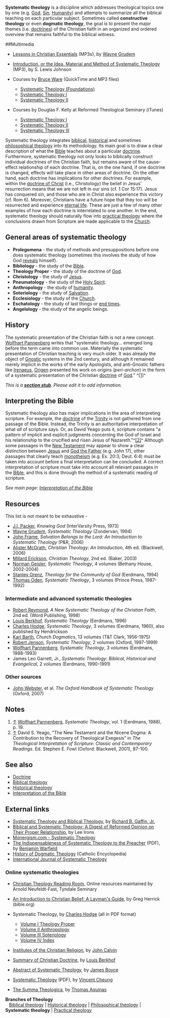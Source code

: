**Systematic theology** is a discipline which addresses theological
topics one by one (e.g. [God](God "God"), [Sin](Sin "Sin"),
[Humanity](Humanity "Humanity")) and attempts to summarize all the
biblical teaching on each particular subject. Sometimes called
**constructive theology** or even **dogmatic theology**, the goal
is to present the major themes (i.e.
[doctrines](Doctrine "Doctrine")) of the Christian faith in an
organized and ordered overview that remains faithful to the
biblical witness.

##Multimedia

-   [Lessons in Christian Essentials](http://www.christianessentialssbc.com/templates/System/details.asp?id=31463&PID=337073)
    (MP3s), by [Wayne Grudem](Wayne_Grudem "Wayne Grudem")
-   [Introduction, or the Idea, Material and Method of Systematic Theology](http://www.believerschapeldallas.org/audio/slj-69_systematic-theology/001_SLJ_69_32K.mp3)
    (MP3), by S. Lewis Johnson
-   Courses by [Bruce Ware](Bruce_Ware "Bruce Ware") (QuickTime and
    MP3 files)
    -   [Systematic Theology (Foundations)](http://www.biblicaltraining.org/class.php?class=TH103)
    -   [Systematic Theology I](http://www.biblicaltraining.org/class.php?class=TH503)
    -   [Systematic Theology II](http://www.biblicaltraining.org/class.php?class=TH504)

-   Courses by Douglas F. Kelly at Reformed Theological Seminary
    (iTunes)
    -   [Systematic Theology I](http://deimos3.apple.com/WebObjects/Core.woa/Browse/rts.edu.1140737313.01140737318)
    -   [Systematic Theology II](http://deimos3.apple.com/WebObjects/Core.woa/Browse/rts.edu.1155645894.01155645899)
    -   [Systematic Theology III](http://deimos3.apple.com/WebObjects/Core.woa/Browse/rts.edu.1155760573.01155760578)

Systematic theology integrates
[biblical](Biblical_theology "Biblical theology"),
[historical](Historical_theology "Historical theology") and
sometimes
[philosophical theology](Philosophical_theology "Philosophical theology")
into its methodology. Its main goal is to draw a clear description
of what the [Bible](Bible "Bible") teaches about a particular
[doctrine](Doctrine "Doctrine"). Furthermore, systematic theology
not only looks to biblically construct individual doctrines of the
Christian faith, but remains aware of the cause-effect relationship
of each doctrine. That is, on the one hand, if one doctrine is
changed, effects will take place in other areas of doctrine. On the
other hand, each doctrine has implications for other doctrines. For
example, within the
[doctrine of Christ](Jesus_Christ "Jesus Christ") (i.e.,
Christology) the belief in Jesus' resurrection means that we are
not left in our sins (cf. 1 Cor 15:17). Jesus has conquered sin,
and those who are in Christ also experience this victory (cf. Rom
6). Moreover, Christians have a future hope that they too will be
resurrected and experience
[eternal life](Eternal_life "Eternal life"). These are just a few
of many other examples of how each doctrine is interrelated to one
another. In the end, systematic theology should naturally flow into
[practical theology](Practical_theology "Practical theology") where
the conclusions drawn from Scripture are made applicable to the
[Church](Church "Church").

## General areas of systematic theology

-   **Prolegomena** - the study of methods and presuppositions
    before one does systematic theology (sometimes this involves the
    study of how God [reveals](Revelation "Revelation") himself).
-   **Bibliology** - the study of the [Bible](Bible "Bible").
-   **Theology Proper** - the study of the doctrine of
    [God](God "God").
-   **Christology** - the study of [Jesus](Jesus "Jesus").
-   **Pneumatology** - the study of the
    [Holy Spirit](Holy_Spirit "Holy Spirit").
-   **Anthropology** - the study of
    [humanity](Anthropology "Anthropology").
-   **Soteriology** - the study of
    [Salvation](Salvation "Salvation").
-   **Ecclesiology** - the study of the [Church](Church "Church").
-   **Eschatology** - the study of last things or
    [end times](End_times "End times").
-   **Angelology** - the study of the angelic beings.

## History

The systematic presentation of the Christian faith is not a new
concept.
[Wolfhart Pannenberg](Wolfhart_Pannenberg "Wolfhart Pannenberg")
writes that "systematic theology... emerged long before the term
came into common use. Materially the systematic presentation of
Christian teaching is very much older. It was already the object of
[Gnostic](Gnosticism "Gnosticism") systems in the 2nd century, and
although it remained merely implicit in the works of the early
Apologists, and anti-Gnostic fathers like
[Irenaeus](Irenaeus "Irenaeus"), [Origen](Origen "Origen")
presented his work on origins (*peri-archon*) in the form of a
systematic presentation of the Christian
[doctrine](Doctrine "Doctrine") of [God](God "God")."
^[[1]](#note-0)^

*This is a **[section stub](http://www.theopedia.com/Category:Theopedia_sectionstubs "Category:Theopedia sectionstubs")**. Please edit it to add information.*
## Interpreting the Bible

Systematic theology also has major implications in the area of
interpreting scripture. For example, the
[doctrine](Doctrine "Doctrine") of the [Trinity](Trinity "Trinity")
is not gathered from one passage of the Bible. Instead, the Trinity
is an authoritative interpretation of what *all* of scripture says.
Or, as David Yeago puts it, scripture contains "a pattern of
implicit and explicit judgments concerning the God of Israel and
his relationship to the crucified and risen Jesus of
Nazareth."^[[2]](#note-1)^ Although some passages in the
[New Testament](New_Testament "New Testament") may appear to show a
clear distinction between [Jesus](Jesus "Jesus") and
[God the Father](God_the_Father "God the Father") (e.g. John 17),
other passages that clearly teach
[monotheism](Monotheism "Monotheism") (e.g. Ex. 20:3; Deut. 6:4)
must be taken into account before a final interpretation can be
concluded. A correct interpretation of scripture must take into
account all relevant passages in the [Bible](Bible "Bible"), and
this is done through the method of a systematic reading of
scripture.

*See main page: [Interpretation of the Bible](Interpretation_of_the_Bible "Interpretation of the Bible")*
## Resources

This list is not meant to be exhaustive -

-   [J.I. Packer](J.I._Packer "J.I. Packer"), *Knowing God*
    (InterVarsity Press, 1973)
-   [Wayne Grudem](Wayne_Grudem "Wayne Grudem"),
    *Systematic Theology* (Zondervan, 1994)
-   [John Frame](John_Frame "John Frame"),
    *Salvation Belongs to the Lord: An Introduction to Systematic Theology*
    (P&R, 2006)
-   [Alister McGrath](Alister_McGrath "Alister McGrath"),
    *Christian Theology: An Introduction*, 4th ed. (Blackwell, 2006)
-   [Millard Erickson](Millard_Erickson "Millard Erickson"),
    *Christian Theology*, 2nd ed. (Baker, 2003)
-   [Norman Geisler](Norman_Geisler "Norman Geisler"),
    *Systematic Theology*, 4 volumes (Bethany House, 2002-2004)
-   [Stanley Grenz](Stanley_Grenz "Stanley Grenz"),
    *Theology for the Community of God* (Eerdmans, 1994)
-   [Thomas Oden](Thomas_Oden "Thomas Oden"),
    *Systematic Theology*, 3 volumes (Prince Press, 1987-1992)

### Intermediate and advanced systematic theologies

-   [Robert Reymond](Robert_Reymond "Robert Reymond"),
    *A New Systematic Theology of the Christian Faith*, 2nd ed. (Word
    Publishing, 1998)
-   [Louis Berkhof](Louis_Berkhof "Louis Berkhof"),
    *Systematic Theology* (Eerdmans, 1996)
-   [Charles Hodge](Charles_Hodge "Charles Hodge"),
    *Systematic Theology*, 3 volumes (Eerdmans, 1960), also published
    by Hendrickson
-   [Karl Barth](Karl_Barth "Karl Barth"), *Church Dogmatics*, 13
    volumes (T&T Clark, 1956-1975)
-   [Robert Jenson](Robert_Jenson "Robert Jenson"),
    *Systematic Theology*, 2 volumes (Oxford, 1997-1999)
-   [Wolfhart Pannenberg](Wolfhart_Pannenberg "Wolfhart Pannenberg"),
    *Systematic Theology*, 3 volumes (Eerdmans, 1988-1993)
-   James Leo Garrett, Jr.,
    *Systematic Theology: Biblical, Historical and Evangelical*, 2
    volumes (Eerdmans, 1990-1991)

### Other sources

-   [John Webster](John_Webster "John Webster"), et al.
    *The Oxford Handbook of Systematic Theology* (Oxford, 2007)

## Notes

1.  [↑](#ref-0)
    [Wolfhart Pannenberg](Wolfhart_Pannenberg "Wolfhart Pannenberg"),
    *Systematic Theology*, vol. 1 (Eerdmans, 1988), p. 19.
2.  [↑](#ref-1) David S. Yeago, "The New Testament and the Nicene
    Dogma: A Contribution to the Recovery of Theological Exegesis" in
    *The Theological Interpretation of Scripture: Classic and Contemporary Readings*.
    Ed. Stephen E. Fowl (Oxford: Blackwell, 2001), 87-100.

## See also

-   [Doctrine](Doctrine "Doctrine")
-   [Biblical theology](Biblical_theology "Biblical theology")
-   [Historical theology](Historical_theology "Historical theology")
-   [Interpretation of the Bible](Interpretation_of_the_Bible "Interpretation of the Bible")

## External links

-   [Systematic Theology and Biblical Theology](http://www.beginningwithmoses.org/articles/gaffinstandbt.htm),
    by
    [Richard B. Gaffin, Jr.](Richard_B._Gaffin,_Jr. "Richard B. Gaffin, Jr.")
-   [Biblical and Systematic Theology: A Digest of Reformed Opinion on Their Proper Relationship](http://www.upper-register.com/papers/bt_st.html),
    by Lee Irons
-   [Monergism.com - Systematic Theology](http://www.monergism.com/directory/link_category/Systematic-Theology/)
-   [The Indispensableness of Systematic Theology to the Preacher](http://www.tms.edu/tmsj/tmsj7i.pdf)
    (PDF), by
    [Benjamin Warfield](Benjamin_Warfield "Benjamin Warfield")
-   [History of Dogmatic Theology](http://www.newadvent.org/cathen/14588a.htm)
    (Catholic Encyclopedia)
-   [International Journal of Systematic Theology](http://www.blackwellpublishing.com/journal.asp?ref=1463-1652&site=1)

### Online systematic theologies

-   [Christian Theology Reading Room](http://www.tyndale.ca/seminary/mtsmodular/reading-rooms/theology),
    Online resources maintained by Arnold Neufeldt-Fast, Tyndale
    Seminary
-   [An Introduction to Christian Belief: A Layman's Guide](http://www.bible.org/series.asp?series_id=108),
    by Greg Herrick (bible.org)
-   Systematic Theology, by
    [Charles Hodge](Charles_Hodge "Charles Hodge") (all in PDF format)
    -   [Volume I Theology Proper](http://www.lgmarshall.org/Reformed/hodge_systematic1.pdf)
    -   [Volume II Anthropology](http://www.lgmarshall.org/Reformed/hodge_systematic2.pdf)
    -   [Volume III Soteriology](http://www.lgmarshall.org/Reformed/hodge_systematic3.pdf)
    -   [Volume IV Index](http://www.lgmarshall.org/Reformed/hodge_systematic4.pdf)

-   [Institutes of the Christian Religion](http://www.reformed.org/books/institutes/),
    by [John Calvin](John_Calvin "John Calvin")
-   [Summary of Christian Doctrine](http://www.bibleteacher.org/berksum_1.htm),
    by [Louis Berkhof](Louis_Berkhof "Louis Berkhof")
-   [Abstract of Systematic Theology](http://www.founders.org/library/boyce1/toc.html),
    by [James Boyce](James_Boyce "James Boyce")
-   [Systematic Theology](http://www.rmiweb.org/books/theology2003.pdf)
    (PDF), by [Vincent Cheung](Vincent_Cheung "Vincent Cheung")
-   [The Summa Theologica](http://www.ccel.org/a/aquinas/summa/home.html),
    by [Thomas Aquinas](Thomas_Aquinas "Thomas Aquinas")



**Branches of Theology**   
   [Biblical theology](Biblical_theology "Biblical theology") |
[Historical theology](Historical_theology "Historical theology") |
[Philosophical theology](Philosophical_theology "Philosophical theology")
| **Systematic theology** |
[Practical theology](Practical_theology "Practical theology")    



